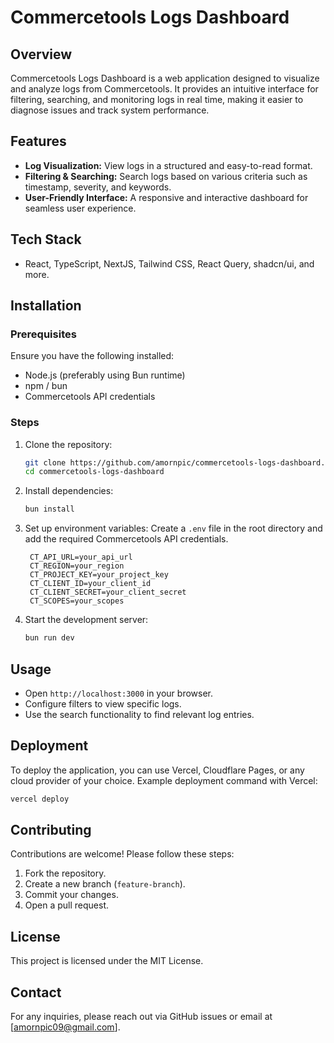 # Commercetools Logs Dashboard

## Overview
Commercetools Logs Dashboard is a web application designed to visualize and analyze logs from Commercetools. It provides an intuitive interface for filtering, searching, and monitoring logs in real time, making it easier to diagnose issues and track system performance.

## Features
- **Log Visualization:** View logs in a structured and easy-to-read format.
- **Filtering & Searching:** Search logs based on various criteria such as timestamp, severity, and keywords.
- **User-Friendly Interface:** A responsive and interactive dashboard for seamless user experience.

## Tech Stack
- React, TypeScript, NextJS, Tailwind CSS, React Query, shadcn/ui, and more.

## Installation

### Prerequisites
Ensure you have the following installed:
- Node.js (preferably using Bun runtime)
- npm / bun
- Commercetools API credentials

### Steps
1. Clone the repository:
   ```sh
   git clone https://github.com/amornpic/commercetools-logs-dashboard.git
   cd commercetools-logs-dashboard
   ```
2. Install dependencies:
   ```sh
   bun install
   ```
3. Set up environment variables:
   Create a `.env` file in the root directory and add the required Commercetools API credentials.
   ```env
    CT_API_URL=your_api_url
    CT_REGION=your_region
    CT_PROJECT_KEY=your_project_key
    CT_CLIENT_ID=your_client_id
    CT_CLIENT_SECRET=your_client_secret
    CT_SCOPES=your_scopes
   ```
4. Start the development server:
   ```sh
   bun run dev
   ```

## Usage
- Open `http://localhost:3000` in your browser.
- Configure filters to view specific logs.
- Use the search functionality to find relevant log entries.

## Deployment
To deploy the application, you can use Vercel, Cloudflare Pages, or any cloud provider of your choice. Example deployment command with Vercel:
```sh
vercel deploy
```

## Contributing
Contributions are welcome! Please follow these steps:
1. Fork the repository.
2. Create a new branch (`feature-branch`).
3. Commit your changes.
4. Open a pull request.

## License
This project is licensed under the MIT License.

## Contact
For any inquiries, please reach out via GitHub issues or email at [amornpic09@gmail.com].

